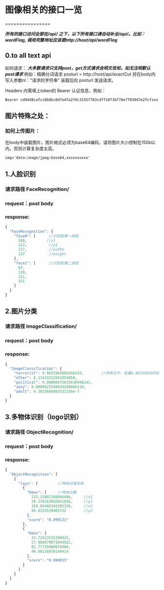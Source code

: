 # 图像相关的接口一览
================

***所有的接口访问全部在/api/ 之下，以下所有接口请自动补全/api/。比如：wordFlag, 调用完整地址应该是http://host/api/wordFlag***


## 0.to all text api
如何请求：
***大多数请求只支持post，get方式请求会明文告知，如无注明默认post请求***
例如：精确分词请求
posturl = http://host/api/exactCut
将在body内写入参数nl："请求的字符串"
装载后向 posturl 发送请求。

Headers 内需填上token的 Bearer 认证信息，例如：
```
Bearer cd04d8cafcc8b0bc0d7e47a2fdc3155f783cdff10f36f70e7793947e2fcfxxx
```

## 图片特殊之处：
### 如何上传图片：
在body中装载图片，图片格式必须为base64编码，请将图片大小控制在150k以内，否则计算复杂度太高。
```
img='data:image/jpeg:base64,xxxxxxxxxx'
```



## 1.人脸识别
### 请求路径 FaceRecognition/
### request：post body
### response:
```javascript
{
  "FaceRecognition": {
    "face0": [      //识别到第一张脸
      280,         //x1
      122,          //y1
      137,          //width
      137           //height
    ],
    "face1": [      //识别到第二张脸
      67,
      120,
      151,
      151
    ]
  }
}
```


## 2.图片分类
### 请求路径 ImageClassification/
### request：post body
### response:
```javascript
{
  "ImageClassification": {
    "terrorist": 0.8655983805656433,        //恐怖分子，权重0.8655983805656433
    "other": 0.13433212041854858,
    "political": 0.00006675633630948141,
    "sexy": 0.0000023590039290866116,
    "adult": 4.3015668893531256e-7
  }
}
```


## 3.多物体识别（logo识别）
### 请求路径 ObjectRecognition/
### request：post body
### response:
```javascript
{
  "ObjectRecognition": [
    {
      "lays": [         //物体分类名称
        {
          "bbox": [     //物体位置
            115.32887268066406,     //x1
            29.278263092041016,     //y1
            158.86488342285156,     //x2
            48.8322639465332        //y2
          ],
          "score": "0.999131"
        },
        {
          "bbox": [
            33.72613525390625,
            27.988079071044922,
            82.77735900878906,
            49.68136978149414
          ],
          "score": "0.999015"
        }
      ]
    }
  ]
}
```